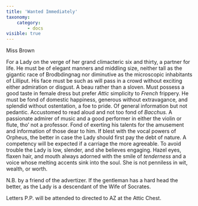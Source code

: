 ```yaml
---
title: 'Wanted Immediately'
taxonomy:
    category:
        - docs
visible: true
---
```


<div class="author">Miss Brown</div>

For a Lady on the verge of her grand climacteric six and thirty, a partner for life. He must be of elegant manners and middling size, neither tall as the gigantic race of Brodbdingnag nor diminutive as the microscopic inhabitants of Lilliput. His face must be such as will pass in a crowd without exciting either admiration or disgust. A beau rather than a sloven. Must possess a good taste in female dress but prefer *Attic* simplicity to *French* frippery. He must be fond of domestic happiness, generous without extravagance, and splendid without ostentation, a foe to pride. Of general information but not pedantic. Accustomed to read aloud and not too fond of *Bacchus.* A passionate admirer of music and a good performer in either the violin or flute, tho’ not a professor. Fond of exerting his talents for the amusement and information of those dear to him. If blest with the vocal powers of Orpheus, the better in case the Lady should first pay the debt of nature. A competency will be expected if a carriage the more agreeable. To avoid trouble the Lady is low, slender, and she believes engaging. Hazel eyes, flaxen hair, and mouth always adorned with the smile of *tenderness* and a voice whose melting accents sink into the soul. She is not penniless in wit, wealth, or worth.

N.B. by a friend of the advertizer. If the gentleman has a hard head the better, as the Lady is a descendant of the Wife of Socrates.

Letters P.P. will be attended to directed to AZ at the Attic Chest.